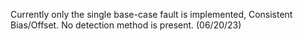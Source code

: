 Currently only the single base-case fault is implemented, Consistent Bias/Offset. No detection method is present. (06/20/23)